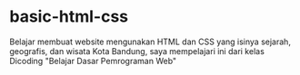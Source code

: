 # basic-html-css
Belajar membuat website mengunakan HTML dan CSS yang isinya sejarah, geografis, dan wisata Kota Bandung, saya mempelajari ini dari kelas Dicoding "Belajar Dasar Pemrograman Web"
